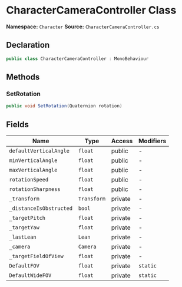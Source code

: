 # CharacterCameraController Class

**Namespace:** `Character`
**Source:** `CharacterCameraController.cs`

## Declaration

```csharp
public class CharacterCameraController : MonoBehaviour
```

## Methods

### SetRotation

```csharp
public void SetRotation(Quaternion rotation)
```

## Fields

| Name | Type | Access | Modifiers |
|------|------|--------|-----------|
| `defaultVerticalAngle` | `float` | public | - |
| `minVerticalAngle` | `float` | public | - |
| `maxVerticalAngle` | `float` | public | - |
| `rotationSpeed` | `float` | public | - |
| `rotationSharpness` | `float` | public | - |
| `_transform` | `Transform` | private | - |
| `_distanceIsObstructed` | `bool` | private | - |
| `_targetPitch` | `float` | private | - |
| `_targetYaw` | `float` | private | - |
| `_lastLean` | `Lean` | private | - |
| `_camera` | `Camera` | private | - |
| `_targetFieldOfView` | `float` | private | - |
| `DefaultFOV` | `float` | private | `static` |
| `DefaultWideFOV` | `float` | private | `static` |

